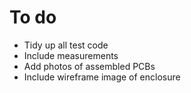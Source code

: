 # To do

* Tidy up all test code
* Include measurements
* Add photos of assembled PCBs
* Include wireframe image of enclosure
